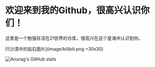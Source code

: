 # 欢迎来到我的Github，很高兴认识你们！
这里是一个勉强存活在21世界的仓库，很高兴在这个星海中认识到你。

[![沙漠中的岩石图片](image/bilibili.png =30x30)

![Anurag's GitHub stats](https://github-readme-stats.vercel.app/api?username=SunCosmos&theme=rose&show_icons=true)
